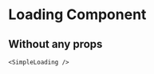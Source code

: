 <script setup lang="ts">
import {SimpleLoading} from 'simple-daisy-vue'
</script>

# Loading Component

## Without any props

<SimpleLoading />

```vue
<SimpleLoading />
```